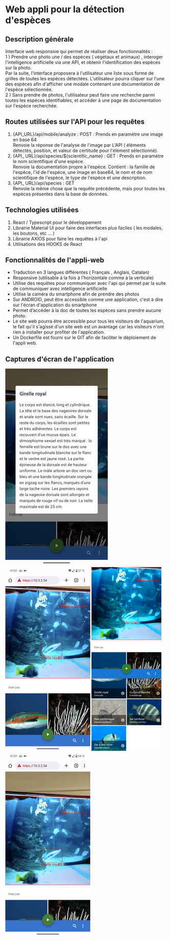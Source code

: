 
# Web appli pour la détection d'espèces

## Description générale
Interface web responsive qui permet de réaliser deux fonctionnalités : <br/>
1 ) Prendre une photo une / des espèces ( végétaux et animaux) , interoger l'intelligence artificielle via une API, et obtenir l'identification des espèces sur la photo. <br/>
Par la suite, l'interface proposera à l'utilisateur une liste sous forme de grilles de toutes les espèces détectées. L'utilisateur pourra cliquer sur l'une des espèces afin d'afficher une modale contenant une documentation de l'espèce sélectionnée. <br/>
2 ) Sans prendre de photos, l'utilisateur peut faire une recherche parmi toutes les espèces identifiables, et accéder à une page de documentation sur l'espèce recherchée. 

## Routes utilisées sur l'API pour les requêtes 
1) {API_URL}/api/mobile/analyze : POST : Prends en paramètre une image en base 64 <br/> Renvoie la réponse de l'analyse de l'image par L'API ( éléments détectés, position, et valeur de certitude pour l'élément sélectionné).   <br/>
2) {API_ URL}/api/species/${scientific_name} : GET : Prends en paramètre le nom scientifique d'une espèce. <br/> Renvoie la documentation propre à l'espèce. Contient : la famille de l'espèce, l'id de l'espèce, une image en base64, le nom et de nom scientifique de l'espèce, le type de l'espèce et une description. <br/>
3) {API_ URL}/api/species : GET <br/> Renvoie la même chose que la requête précédente, mais pour toutes les espèces présentes dans la base de données. 

## Technologies utilisées 
1) React / Typescript pour le développement <br/>
2) Librairie Material UI pour faire des interfaces plus faciles ( les modales, les boutons, etc ... ) <br/>
3) Librairie AXIOS pour faire les requêtes à l'api
4) Utilisations des HOOKS de React

 ## Fonctionnalités de l'appli-web
 

 - Traduction en 3 langues différentes ( Français , Anglais, Catalan) 
 - Responsive (utilisable à la fois à l'horizontale comme à la verticale) 
 - Utilise des requêtes pour communiquer avec l'api qui permet par la suite de communiquer avec intelligence artificielle
 - Utilise la caméra du smartphone afin de prendre des photos
 - Sur ANDROID, peut être accessible comme une application, c'est à dire sur l'écran d'application du smartphone
 - Permet d’accéder à la doc de toutes les espèces sans prendre aucune photo. 
 - Le site web pourra être accessible pour tous les visiteurs de l'aquarium, le fait qu'il s'agisse d'un site web est un avantage car les visiteurs n'ont rien à installer pour profiter de l'application. 
 - Un Dockerfile est fourni sur le GIT afin de faciliter le déploiement de l'appli web. 
 
 ## Captures d'écran de l'application
 ![Screen 1](./images/1.png)
![Screen 2](./images/2.png)
![Screen 3](./images/3.png)
![Screen 4](./images/4.png)
